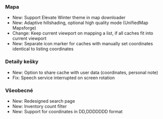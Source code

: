 ### Mapa
- New: Support Elevate Winter theme in map downloader
- New: Adaptive hillshading, optional high quality mode (UnifiedMap Mapsforge)
- Change: Keep current viewport on mapping a list, if all caches fit into current viewport
- New: Separate icon marker for caches with manually set coordinates identical to listing coordinates

### Detaily kešky
- New: Option to share cache with user data (coordinates, personal note)
- Fix: Speech service interrupted on screen rotation

### Všeobecné
- New: Redesigned search page
- New: Inventory count filter
- New: Support for coordinates in DD,DDDDDDD format
